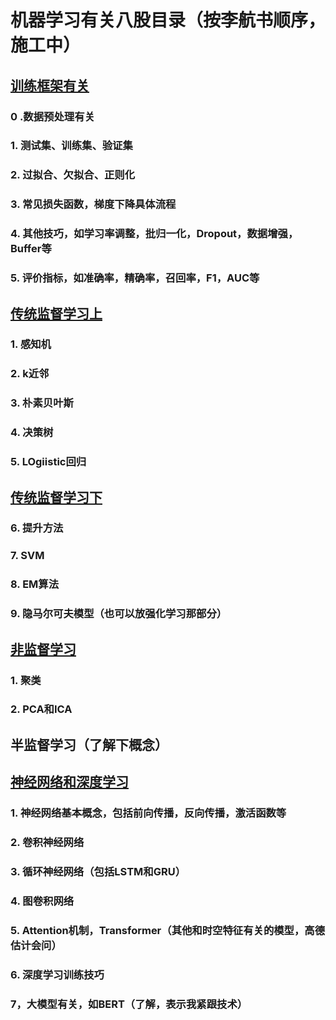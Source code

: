 # 机器学习有关八股目录（按李航书顺序，施工中）
## [训练框架有关](./ml_traintest.md)
### 0 .数据预处理有关
### 1. 测试集、训练集、验证集
### 2. 过拟合、欠拟合、正则化
### 3. 常见损失函数，梯度下降具体流程
### 4. 其他技巧，如学习率调整，批归一化，Dropout，数据增强，Buffer等
### 5. 评价指标，如准确率，精确率，召回率，F1，AUC等

## [传统监督学习上](./ml_supervised_1.md)
### 1. 感知机
### 2. k近邻
### 3. 朴素贝叶斯
### 4. 决策树
### 5. LOgiistic回归

## [传统监督学习下](./ml_supervised_2.md)
### 6. 提升方法
### 7. SVM
### 8. EM算法
### 9. 隐马尔可夫模型（也可以放强化学习那部分）

## [非监督学习](./ml_unsupervised.md)
### 1. 聚类
### 2. PCA和ICA

## 半监督学习（了解下概念）

## [神经网络和深度学习](./ml_dl.md)
### 1. 神经网络基本概念，包括前向传播，反向传播，激活函数等
### 2. 卷积神经网络
### 3. 循环神经网络（包括LSTM和GRU）
### 4. 图卷积网络
### 5. Attention机制，Transformer（其他和时空特征有关的模型，高德估计会问）
### 6. 深度学习训练技巧
### 7，大模型有关，如BERT（了解，表示我紧跟技术）


